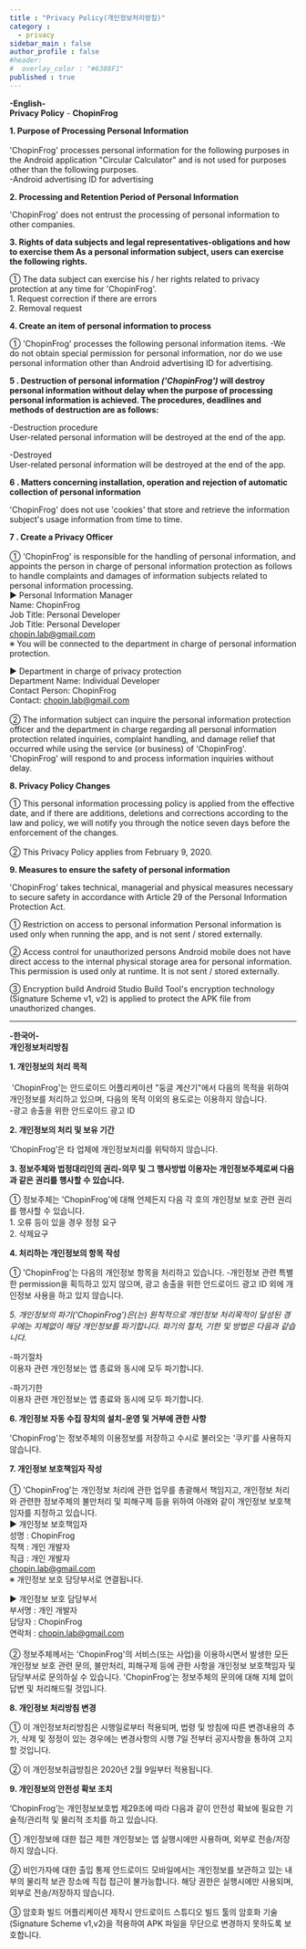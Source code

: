 ```yaml
---
title : "Privacy Policy(개인정보처리방침)"
category :
  - privacy
sidebar_main : false
author_profile : false
#header:
#  overlay_color : "#6388F1"
published : true
---
```


**-English-** <br/>
**Privacy Policy** - **ChopinFrog**

**1\. Purpose of Processing Personal Information** <br/><br>'ChopinFrog' processes personal information for the following purposes in the Android application "Circular Calculator" and is not used for purposes other than the following purposes.<br/>
-Android advertising ID for advertising

**2\. Processing and Retention Period of Personal Information**

'ChopinFrog' does not entrust the processing of personal information to other companies.

**3\. Rights of data subjects and legal representatives-obligations and how to exercise them As a personal information subject, users can exercise the following rights.**

① The data subject can exercise his / her rights related to privacy protection at any time for 'ChopinFrog'. <br/>
1\. Request correction if there are errors <br/>
2\. Removal request <br/>

**4\. Create an item of personal information to process**

① 'ChopinFrog' processes the following personal information items.
-We do not obtain special permission for personal information, nor do we use personal information other than Android advertising ID for advertising.

**5 \. Destruction of personal information *('ChopinFrog')* will destroy personal information without delay when the purpose of processing personal information is achieved. The procedures, deadlines and methods of destruction are as follows:**

-Destruction procedure <br/>
User-related personal information will be destroyed at the end of the app.

-Destroyed <br/>
User-related personal information will be destroyed at the end of the app.

**6 \. Matters concerning installation, operation and rejection of automatic collection of personal information**

'ChopinFrog' does not use 'cookies' that store and retrieve the information subject's usage information from time to time.

**7 \. Create a Privacy Officer** <br/><br/>
① 'ChopinFrog' is responsible for the handling of personal information, and appoints the person in charge of personal information protection as follows to handle complaints and damages of information subjects related to personal information processing. <br/>
▶ Personal Information Manager <br/>
Name: ChopinFrog <br/>
Job Title: Personal Developer <br/>
Job Title: Personal Developer <br/>
chopin.lab@gmail.com <br/>
※ You will be connected to the department in charge of personal information protection.

▶ Department in charge of privacy protection <br/>
Department Name: Individual Developer <br/>
Contact Person: ChopinFrog <br/>
Contact: chopin.lab@gmail.com <br/><br/>
② The information subject can inquire the personal information protection officer and the department in charge regarding all personal information protection related inquiries, complaint handling, and damage relief that occurred while using the service (or business) of 'ChopinFrog'. 'ChopinFrog' will respond to and process information inquiries without delay.

**8\. Privacy Policy Changes**

① This personal information processing policy is applied from the effective date, and if there are additions, deletions and corrections according to the law and policy, we will notify you through the notice seven days before the enforcement of the changes.<br/><br/>
② This Privacy Policy applies from February 9, 2020.

**9\. Measures to ensure the safety of personal information**

'ChopinFrog' takes technical, managerial and physical measures necessary to secure safety in accordance with Article 29 of the Personal Information Protection Act.

① Restriction on access to personal information
Personal information is used only when running the app, and is not sent / stored externally.

② Access control for unauthorized persons
Android mobile does not have direct access to the internal physical storage area for personal information. This permission is used only at runtime. It is not sent / stored externally.

③ Encryption build
Android Studio Build Tool's encryption technology (Signature Scheme v1, v2) is applied to protect the APK file from unauthorized changes.

<hr>

**-한국어-**<br/>
**개인정보처리방침**

**1\. 개인정보의 처리 목적**<br/><br/> 'ChopinFrog'는 안드로이드 어플리케이션 "둥글 계산기"에서 다음의 목적을 위하여 개인정보를 처리하고 있으며, 다음의 목적 이외의 용도로는 이용하지 않습니다. <br/>
-광고 송출을 위한 안드로이드 광고 ID

**2\. 개인정보의 처리 및 보유 기간**

‘ChopinFrog’은 타 업체에 개인정보처리를 위탁하지 않습니다.

**3\. 정보주체와 법정대리인의 권리-의무 및 그 행사방법 이용자는 개인정보주체로써 다음과 같은 권리를 행사할 수 있습니다.**

① 정보주체는 'ChopinFrog'에 대해 언제든지 다음 각 호의 개인정보 보호 관련 권리를 행사할 수 있습니다.<br/>
1\. 오류 등이 있을 경우 정정 요구<br/>
2\. 삭제요구<br/>

**4\. 처리하는 개인정보의 항목 작성**

① 'ChopinFrog'는 다음의 개인정보 항목을 처리하고 있습니다.
-개인정보 관련 특별한 permission을 획득하고 있지 않으며, 광고 송출을 위한 안드로이드 광고 ID 외에 개인정보 사용을 하고 있지 않습니다.

**5\. 개인정보의 파기*('ChopinFrog')*은(는) 원칙적으로 개인정보 처리목적이 달성된 경우에는 지체없이 해당 개인정보를 파기합니다. 파기의 절차, 기한 및 방법은 다음과 같습니다.**

-파기절차<br/>
이용자 관련 개인정보는 앱 종료와 동시에 모두 파기합니다.

-파기기한<br/>
이용자 관련 개인정보는 앱 종료와 동시에 모두 파기합니다.

**6\. 개인정보 자동 수집 장치의 설치-운영 및 거부에 관한 사항**

'ChopinFrog'는 정보주체의 이용정보를 저장하고 수시로 불러오는 '쿠키'를 사용하지 않습니다.

**7\. 개인정보 보호책임자 작성**<br/><br/>
① 'ChopinFrog'는 개인정보 처리에 관한 업무를 총괄해서 책임지고, 개인정보 처리와 관련한 정보주체의 불만처리 및 피해구제 등을 위하여 아래와 같이 개인정보 보호책임자를 지정하고 있습니다.<br/>
▶ 개인정보 보호책임자<br/>
성명 : ChopinFrog<br/>
직책 : 개인 개발자<br/>
직급 : 개인 개발자<br/>
chopin.lab@gmail.com<br/>
※ 개인정보 보호 담당부서로 연결됩니다.

▶ 개인정보 보호 담당부서<br/>
부서명 : 개인 개발자<br/>
담당자 : ChopinFrog<br/>
연락처 : chopin.lab@gmail.com<br/><br/>
② 정보주체께서는 'ChopinFrog'의 서비스(또는 사업)을 이용하시면서 발생한 모든 개인정보 보호 관련 문의, 불만처리, 피해구제 등에 관한 사항을 개인정보 보호책임자 및 담당부서로 문의하실 수 있습니다. 'ChopinFrog'는 정보주체의 문의에 대해 지체 없이 답변 및 처리해드릴 것입니다.

**8\. 개인정보 처리방침 변경**

① 이 개인정보처리방침은 시행일로부터 적용되며, 법령 및 방침에 따른 변경내용의 추가, 삭제 및 정정이 있는 경우에는 변경사항의 시행 7일 전부터 공지사항을 통하여 고지할 것입니다.

② 이 개인정보취급방침은 2020년 2월 9일부터 적용됩니다.

**9\. 개인정보의 안전성 확보 조치**

‘ChopinFrog’는 개인정보보호법 제29조에 따라 다음과 같이 안전성 확보에 필요한 기술적/관리적 및 물리적 조치를 하고 있습니다.

① 개인정보에 대한 접근 제한
개인정보는 앱 실행시에만 사용하며, 외부로 전송/저장하지 않습니다.

② 비인가자에 대한 출입 통제
안드로이드 모바일에서는 개인정보를 보관하고 있는 내부의 물리적 보관 장소에 직접 접근이 불가능합니다. 해당 권한은 실행시에만 사용되며, 외부로 전송/저장하지 않습니다.

③ 암호화 빌드
어플리케이션 제작시 안드로이드 스튜디오 빌드 툴의 암호화 기술(Signature Scheme v1,v2)을 적용하여 APK 파일을 무단으로 변경하지 못하도록 보호합니다.